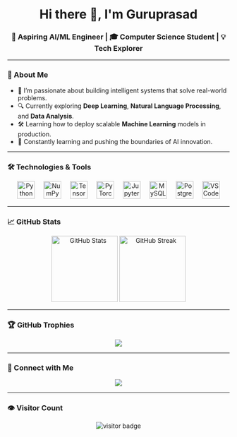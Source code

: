 <h1 align="center">Hi there 👋, I'm Guruprasad</h1>
<h3 align="center">🚀 Aspiring AI/ML Engineer | 🎓 Computer Science Student | 💡 Tech Explorer</h3>

---

### 🧠 About Me
- 🎯 I’m passionate about building intelligent systems that solve real-world problems.  
- 🔍 Currently exploring **Deep Learning**, **Natural Language Processing**, and **Data Analysis**.  
- 🛠️ Learning how to deploy scalable **Machine Learning** models in production.  
- 🌱 Constantly learning and pushing the boundaries of AI innovation.

---

### 🛠️ Technologies & Tools

<div align="center">
  <img src="https://cdn.simpleicons.org/python/3776AB" height="40" alt="Python" />
  <img width="12" />
  <img src="https://cdn.simpleicons.org/numpy/013243" height="40" alt="NumPy" />
  <img width="12" />
  <img src="https://cdn.simpleicons.org/tensorflow/FF6F00" height="40" alt="TensorFlow" />
  <img width="12" />
  <img src="https://cdn.simpleicons.org/pytorch/EE4C2C" height="40" alt="PyTorch" />
  <img width="12" />
  <img src="https://cdn.simpleicons.org/jupyter/F37626" height="40" alt="Jupyter" />
  <img width="12" />
  <img src="https://cdn.jsdelivr.net/gh/devicons/devicon/icons/mysql/mysql-original.svg" height="40" alt="MySQL" />
  <img width="12" />
  <img src="https://cdn.simpleicons.org/postgresql/4169E1" height="40" alt="PostgreSQL" />
  <img width="12" />
  <img src="https://cdn.jsdelivr.net/gh/devicons/devicon/icons/vscode/vscode-original.svg" height="40" alt="VS Code" />
</div>

---

### 📈 GitHub Stats

<div align="center">
  <img src="https://github-readme-stats.vercel.app/api?username=guruprasadsa&show_icons=true&count_private=true&include_all_commits=true&theme=dracula" height="150" alt="GitHub Stats" />
  <img src="https://github-readme-streak-stats.herokuapp.com/?user=guruprasadsa&theme=dracula" height="150" alt="GitHub Streak" />
</div>

---

### 🏆 GitHub Trophies

<div align="center">
  <img src="https://github-profile-trophy.vercel.app/?username=guruprasadsa&theme=dracula&no-bg=true&margin-w=10&margin-h=10" />
</div>

---

### 🔗 Connect with Me

<div align="center">
  <a href="https://www.linkedin.com/in/guruprasadsa8" target="_blank" rel="noopener noreferrer">
    <img src="https://img.shields.io/badge/-LinkedIn-0A66C2?style=for-the-badge&logo=linkedin&logoColor=white" />
  </a>
</div>

---

### 👁️ Visitor Count

<div align="center">
  <img src="https://visitor-badge.laobi.icu/badge?page_id=guruprasadsa.guruprasad&left_color=chocolate&right_color=cadetblue" alt="visitor badge" />
</div>
